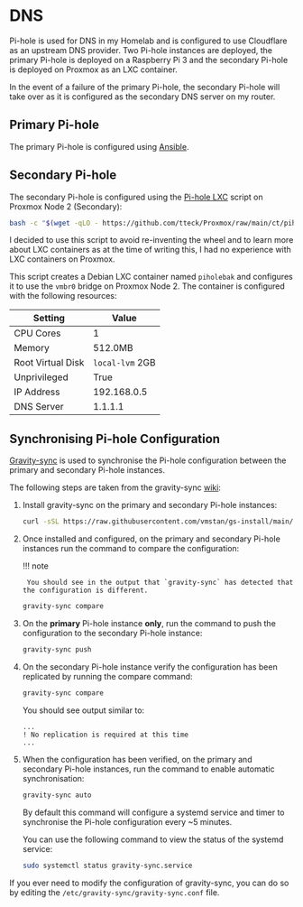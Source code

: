 # DNS

Pi-hole is used for DNS in my Homelab and is configured to use Cloudflare as an upstream DNS provider. Two Pi-hole instances are deployed, the primary Pi-hole is deployed on a Raspberry Pi 3 and the secondary Pi-hole is deployed on Proxmox as an LXC container.

In the event of a failure of the primary Pi-hole, the secondary Pi-hole will take over as it is configured as the secondary DNS server on my router.

## Primary Pi-hole

The primary Pi-hole is configured using [Ansible](https://homeops.danielbrennand.com/ansible/pihole/).

## Secondary Pi-hole

The secondary Pi-hole is configured using the [Pi-hole LXC](https://github.com/tteck/Proxmox/raw/main/ct/pihole.sh) script on Proxmox Node 2 (Secondary):

```bash
bash -c "$(wget -qLO - https://github.com/tteck/Proxmox/raw/main/ct/pihole.sh)"
```

I decided to use this script to avoid re-inventing the wheel and to learn more about LXC containers as at the time of writing this, I had no experience with LXC containers on Proxmox.

This script creates a Debian LXC container named `piholebak` and configures it to use the `vmbr0` bridge on Proxmox Node 2. The container is configured with the following resources:

| Setting           | Value           |
| ----------------- | --------------- |
| CPU Cores         | 1               |
| Memory            | 512.0MB         |
| Root Virtual Disk | `local-lvm` 2GB |
| Unprivileged      | True            |
| IP Address        | 192.168.0.5     |
| DNS Server        | 1.1.1.1         |

## Synchronising Pi-hole Configuration

[Gravity-sync](https://github.com/vmstan/gravity-sync) is used to synchronise the Pi-hole configuration between the primary and secondary Pi-hole instances.

The following steps are taken from the gravity-sync [wiki](https://github.com/vmstan/gravity-sync/wiki):

1. Install gravity-sync on the primary and secondary Pi-hole instances:

    ```bash
    curl -sSL https://raw.githubusercontent.com/vmstan/gs-install/main/gs-install.sh | bash
    ```

2. Once installed and configured, on the primary and secondary Pi-hole instances run the command to compare the configuration:

    !!! note

        You should see in the output that `gravity-sync` has detected that the configuration is different.

    ```bash
    gravity-sync compare
    ```

3. On the **primary** Pi-hole instance **only**, run the command to push the configuration to the secondary Pi-hole instance:

    ```bash
    gravity-sync push
    ```

4. On the secondary Pi-hole instance verify the configuration has been replicated by running the compare command:

    ```bash
    gravity-sync compare
    ```

    You should see output similar to:

    ```
    ...
    ! No replication is required at this time
    ...
    ```

5. When the configuration has been verified, on the primary and secondary Pi-hole instances, run the command to enable automatic synchronisation:

    ```bash
    gravity-sync auto
    ```

    By default this command will configure a systemd service and timer to synchronise the Pi-hole configuration every ~5 minutes.

    You can use the following command to view the status of the systemd service:

    ```bash
    sudo systemctl status gravity-sync.service
    ```

If you ever need to modify the configuration of gravity-sync, you can do so by editing the `/etc/gravity-sync/gravity-sync.conf` file.
